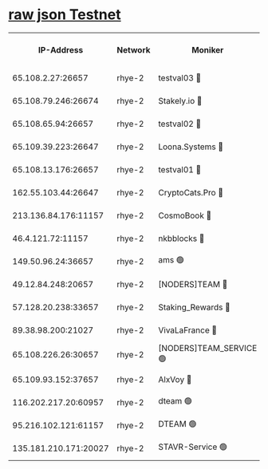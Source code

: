 
[raw json Testnet](https://rpc-check.quickt.stavr.tech/quickt/rpc-quickt-result.json)
=


<table><tr><th>IP-Address</th><th>Network</th><th>Moniker</th><th>Latest Block Height</th><th>Earliest Block Height</th><th>Catching Up</th><th>Tx Index</th><th>Voting Power</th><th>Scan Time</th></tr><tr><td>65.108.2.27:26657</td><td>rhye-2</td><td>testval03 🔴</td><td>876480</td><td>1</td><td>False</td><td>on</td><td>11002050</td><td>2024-02-19T03:24:03.431509625UTC</td></tr><tr><td>65.108.79.246:26674</td><td>rhye-2</td><td>Stakely.io 🔴</td><td>876480</td><td>1</td><td>False</td><td>on</td><td>10010</td><td>2024-02-19T03:24:05.939746051UTC</td></tr><tr><td>65.108.65.94:26657</td><td>rhye-2</td><td>testval02 🔴</td><td>876480</td><td>1</td><td>False</td><td>on</td><td>11002050</td><td>2024-02-19T03:24:08.847070110UTC</td></tr><tr><td>65.109.39.223:26647</td><td>rhye-2</td><td>Loona.Systems 🔴</td><td>876480</td><td>1</td><td>False</td><td>off</td><td>86949</td><td>2024-02-19T03:24:11.848743764UTC</td></tr><tr><td>65.108.13.176:26657</td><td>rhye-2</td><td>testval01 🔴</td><td>876480</td><td>1</td><td>False</td><td>on</td><td>13082010</td><td>2024-02-19T03:24:12.713402183UTC</td></tr><tr><td>162.55.103.44:26647</td><td>rhye-2</td><td>CryptoCats.Pro 🔴</td><td>876487</td><td>1</td><td>False</td><td>off</td><td>9999</td><td>2024-02-19T03:24:45.497205378UTC</td></tr><tr><td>213.136.84.176:11157</td><td>rhye-2</td><td>CosmoBook 🔴</td><td>876485</td><td>65301</td><td>False</td><td>off</td><td>1528057</td><td>2024-02-19T03:24:38.974386539UTC</td></tr><tr><td>46.4.121.72:11157</td><td>rhye-2</td><td>nkbblocks 🔴</td><td>876478</td><td>70101</td><td>False</td><td>off</td><td>81491</td><td>2024-02-19T03:23:56.050043335UTC</td></tr><tr><td>149.50.96.24:36657</td><td>rhye-2</td><td>ams 🟢</td><td>876483</td><td>133501</td><td>False</td><td>on</td><td>0</td><td>2024-02-19T03:24:28.239060122UTC</td></tr><tr><td>49.12.84.248:20657</td><td>rhye-2</td><td>[NODERS]TEAM 🔴</td><td>876483</td><td>146001</td><td>False</td><td>on</td><td>59690</td><td>2024-02-19T03:24:25.639428267UTC</td></tr><tr><td>57.128.20.238:33657</td><td>rhye-2</td><td>Staking_Rewards 🔴</td><td>876480</td><td>149101</td><td>False</td><td>on</td><td>9900</td><td>2024-02-19T03:24:11.481504932UTC</td></tr><tr><td>89.38.98.200:21027</td><td>rhye-2</td><td>VivaLaFrance 🔴</td><td>876479</td><td>220501</td><td>False</td><td>off</td><td>10000</td><td>2024-02-19T03:23:58.494091484UTC</td></tr><tr><td>65.108.226.26:30657</td><td>rhye-2</td><td>[NODERS]TEAM_SERVICE 🟢</td><td>876480</td><td>241501</td><td>False</td><td>on</td><td>0</td><td>2024-02-19T03:24:12.232972321UTC</td></tr><tr><td>65.109.93.152:37657</td><td>rhye-2</td><td>AlxVoy 🔴</td><td>876479</td><td>315173</td><td>False</td><td>on</td><td>143351</td><td>2024-02-19T03:24:00.917119763UTC</td></tr><tr><td>116.202.217.20:60957</td><td>rhye-2</td><td>dteam 🟢</td><td>876480</td><td>421794</td><td>False</td><td>on</td><td>0</td><td>2024-02-19T03:24:09.145017811UTC</td></tr><tr><td>95.216.102.121:61157</td><td>rhye-2</td><td>DTEAM 🟢</td><td>749821</td><td>748801</td><td>False</td><td>on</td><td>0</td><td>2024-02-19T03:24:06.320383113UTC</td></tr><tr><td>135.181.210.171:20027</td><td>rhye-2</td><td>STAVR-Service 🟢</td><td>876482</td><td>874001</td><td>False</td><td>on</td><td>0</td><td>2024-02-19T03:24:23.316931560UTC</td></tr></table>